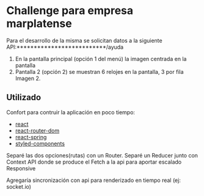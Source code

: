 # Challenge para empresa marplatense


Para el desarrollo de la misma se solicitan datos a la siguiente API:**************************/ayuda
1. En la pantalla principal (opción 1 del menú) la imagen centrada en la pantalla
2. Pantalla 2 (opción 2) se muestran 6 relojes en la pantalla, 3 por fila Imagen 2.

## Utilizado
Confort para contruir la aplicación en poco tiempo:
* [react](https://es.reactjs.org)
* [react-router-dom](https://reactrouter.com/)
* [react-spring](https://www.react-spring.io/)
* [styled-components](https://styled-components.com/)

Separé las dos opciones(rutas) con un Router.
Separé un Reducer junto con Context API donde se produce el Fetch a la api para aportar escalado
Responsive

Agregaría sincronización con api para renderizado en tiempo real (ej: socket.io)


